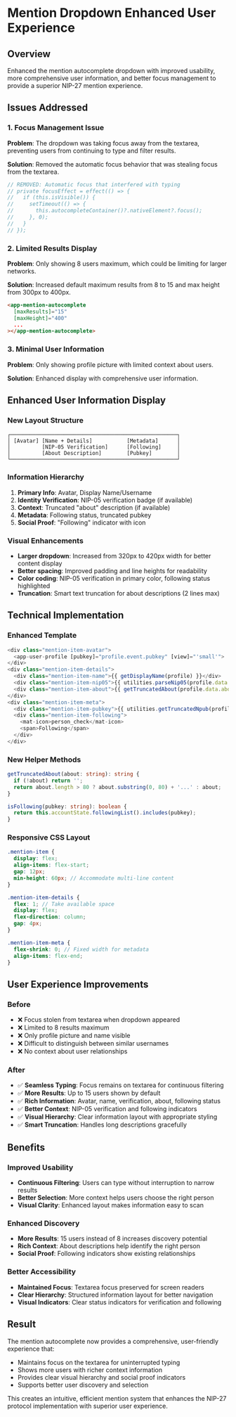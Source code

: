 # Mention Dropdown Enhanced User Experience

## Overview

Enhanced the mention autocomplete dropdown with improved usability, more comprehensive user information, and better focus management to provide a superior NIP-27 mention experience.

## Issues Addressed

### 1. **Focus Management Issue**
**Problem**: The dropdown was taking focus away from the textarea, preventing users from continuing to type and filter results.

**Solution**: Removed the automatic focus behavior that was stealing focus from the textarea.

```typescript
// REMOVED: Automatic focus that interfered with typing
// private focusEffect = effect(() => {
//   if (this.isVisible()) {
//     setTimeout(() => {
//       this.autocompleteContainer()?.nativeElement?.focus();
//     }, 0);
//   }
// });
```

### 2. **Limited Results Display**
**Problem**: Only showing 8 users maximum, which could be limiting for larger networks.

**Solution**: Increased default maximum results from 8 to 15 and max height from 300px to 400px.

```html
<app-mention-autocomplete 
  [maxResults]="15"
  [maxHeight]="400"
  ...
></app-mention-autocomplete>
```

### 3. **Minimal User Information**
**Problem**: Only showing profile picture with limited context about users.

**Solution**: Enhanced display with comprehensive user information.

## Enhanced User Information Display

### **New Layout Structure**
```
┌─────────────────────────────────────────────────────┐
│ [Avatar] [Name + Details]           [Metadata]      │
│          [NIP-05 Verification]      [Following]     │
│          [About Description]        [Pubkey]        │
└─────────────────────────────────────────────────────┘
```

### **Information Hierarchy**
1. **Primary Info**: Avatar, Display Name/Username
2. **Identity Verification**: NIP-05 verification badge (if available)
3. **Context**: Truncated "about" description (if available)
4. **Metadata**: Following status, truncated pubkey
5. **Social Proof**: "Following" indicator with icon

### **Visual Enhancements**
- **Larger dropdown**: Increased from 320px to 420px width for better content display
- **Better spacing**: Improved padding and line heights for readability
- **Color coding**: NIP-05 verification in primary color, following status highlighted
- **Truncation**: Smart text truncation for about descriptions (2 lines max)

## Technical Implementation

### **Enhanced Template**
```typescript
<div class="mention-item-avatar">
  <app-user-profile [pubkey]="profile.event.pubkey" [view]="'small'">
</div>
<div class="mention-item-details">
  <div class="mention-item-name">{{ getDisplayName(profile) }}</div>
  <div class="mention-item-nip05">{{ utilities.parseNip05(profile.data.nip05) }}</div>
  <div class="mention-item-about">{{ getTruncatedAbout(profile.data.about) }}</div>
</div>
<div class="mention-item-meta">
  <div class="mention-item-pubkey">{{ utilities.getTruncatedNpub(profile.event.pubkey) }}</div>
  <div class="mention-item-following">
    <mat-icon>person_check</mat-icon>
    <span>Following</span>
  </div>
</div>
```

### **New Helper Methods**
```typescript
getTruncatedAbout(about: string): string {
  if (!about) return '';
  return about.length > 80 ? about.substring(0, 80) + '...' : about;
}

isFollowing(pubkey: string): boolean {
  return this.accountState.followingList().includes(pubkey);
}
```

### **Responsive CSS Layout**
```scss
.mention-item {
  display: flex;
  align-items: flex-start;
  gap: 12px;
  min-height: 60px; // Accommodate multi-line content
}

.mention-item-details {
  flex: 1; // Take available space
  display: flex;
  flex-direction: column;
  gap: 4px;
}

.mention-item-meta {
  flex-shrink: 0; // Fixed width for metadata
  align-items: flex-end;
}
```

## User Experience Improvements

### **Before**
- ❌ Focus stolen from textarea when dropdown appeared
- ❌ Limited to 8 results maximum
- ❌ Only profile picture and name visible
- ❌ Difficult to distinguish between similar usernames
- ❌ No context about user relationships

### **After**
- ✅ **Seamless Typing**: Focus remains on textarea for continuous filtering
- ✅ **More Results**: Up to 15 users shown by default
- ✅ **Rich Information**: Avatar, name, verification, about, following status
- ✅ **Better Context**: NIP-05 verification and following indicators
- ✅ **Visual Hierarchy**: Clear information layout with appropriate styling
- ✅ **Smart Truncation**: Handles long descriptions gracefully

## Benefits

### **Improved Usability**
- **Continuous Filtering**: Users can type without interruption to narrow results
- **Better Selection**: More context helps users choose the right person
- **Visual Clarity**: Enhanced layout makes information easy to scan

### **Enhanced Discovery**
- **More Results**: 15 users instead of 8 increases discovery potential
- **Rich Context**: About descriptions help identify the right person
- **Social Proof**: Following indicators show existing relationships

### **Better Accessibility**
- **Maintained Focus**: Textarea focus preserved for screen readers
- **Clear Hierarchy**: Structured information layout for better navigation
- **Visual Indicators**: Clear status indicators for verification and following

## Result

The mention autocomplete now provides a comprehensive, user-friendly experience that:
- Maintains focus on the textarea for uninterrupted typing
- Shows more users with richer context information
- Provides clear visual hierarchy and social proof indicators
- Supports better user discovery and selection

This creates an intuitive, efficient mention system that enhances the NIP-27 protocol implementation with superior user experience.